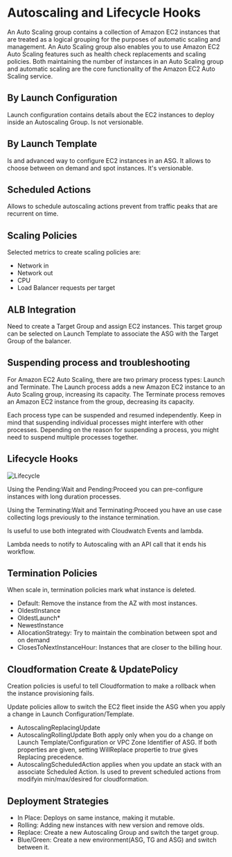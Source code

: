 # Autoscaling and Lifecycle Hooks

An Auto Scaling group contains a collection of Amazon EC2 instances that are treated as a logical grouping for the purposes of automatic scaling and management. An Auto Scaling group also enables you to use Amazon EC2 Auto Scaling features such as health check replacements and scaling policies. Both maintaining the number of instances in an Auto Scaling group and automatic scaling are the core functionality of the Amazon EC2 Auto Scaling service.

## By Launch Configuration
Launch configuration contains details about the EC2 instances to deploy inside an Autoscaling Group. Is not versionable.

## By Launch Template
Is and advanced way to configure EC2 instances in an ASG. It allows to choose between on demand and spot instances. It's versionable.

## Scheduled Actions
Allows to schedule autoscaling actions prevent from traffic peaks that are recurrent on time.

## Scaling Policies
Selected metrics to create scaling policies are:
- Network in
- Network out
- CPU
- Load Balancer requests per target

## ALB Integration
Need to create a Target Group and assign EC2 instances. This target group can be selected on Launch Template to associate the ASG with the Target Group of the balancer.

## Suspending process and troubleshooting
For Amazon EC2 Auto Scaling, there are two primary process types: Launch and Terminate. The Launch process adds a new Amazon EC2 instance to an Auto Scaling group, increasing its capacity. The Terminate process removes an Amazon EC2 instance from the group, decreasing its capacity.

Each process type can be suspended and resumed independently. Keep in mind that suspending individual processes might interfere with other processes. Depending on the reason for suspending a process, you might need to suspend multiple processes together.

## Lifecycle Hooks
![Lifecycle](https://docs.aws.amazon.com/autoscaling/ec2/userguide/images/auto_scaling_lifecycle.png)

Using the Pending:Wait and Pending:Proceed you can pre-configure instances with long duration processes.

Using the Terminating:Wait and Terminating:Proceed you have an use case collecting logs previously to the instance termination.

Is useful to use both integrated with Cloudwatch Events and lambda.

Lambda needs to notify to Autoscaling with an API call that it ends his workflow.

## Termination Policies
When scale in, termination policies mark what instance is deleted.

- Default: Remove the instance from the AZ with most instances.
- OldestInstance
- OldestLaunch*
- NewestInstance
- AllocationStrategy: Try to maintain the combination between spot and on demand
- ClosesToNextInstanceHour: Instances that are closer to the billing hour.

## Cloudformation Create & UpdatePolicy
Creation policies is useful to tell Cloudformation to make a rollback when the instance provisioning fails.

Update policies allow to switch the EC2 fleet inside the ASG when you apply a change in Launch Configuration/Template.
- AutoscalingReplacingUpdate
- AutoscalingRollingUpdate
Both apply only when you do a change on Launch Template/Configuration or VPC Zone Identifier of ASG. If both properties are given, setting WillReplace propertie to _true_ gives Replacing precedence.
- AutoscalingScheduledAction applies when you update an stack with an associate Scheduled Action. Is used to prevent scheduled actions from modifyin min/max/desired for cloudformation.

## Deployment Strategies
- In Place: Deploys on same instance, making it mutable.
- Rolling: Adding new instances with new version and remove olds.
- Replace: Create a new Autoscaling Group and switch the target group.
- Blue/Green: Create a new environment(ASG, TG and ASG) and switch between it.